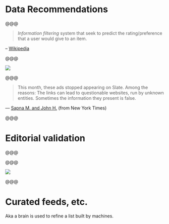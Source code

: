 <!-- .slide: data-state="contrasted" -->

# Data Recommendations

@@@


> _Information filtering_ system that seek to predict the rating/preference that a user would give to an item.

– [Wikipedia](https://en.wikipedia.org/wiki/Recommender_system)

@@@

![](images/moreover-links.png)

@@@

> This month, these ads stopped appearing on Slate.
> Among the reasons: The links can lead to questionable websites, run by unknown entities. Sometimes the information they present is false.


— [Sapna M. and John H.]( http://www.nytimes.com/2016/10/31/business/media/publishers-rethink-outbrain-taboola-ads.html) (from New York Times)

@@@

# Editorial validation

@@@

<!-- .slide: data-background="images/elmer-admin.png" data-background-size="contain" -->

@@@

![](images/from-other-news-sites.png)


@@@

# Curated feeds, etc.

Aka a brain is used to refine a list built by machines.
